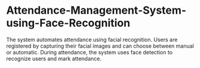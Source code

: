 # Attendance-Management-System-using-Face-Recognition
The system automates attendance using facial recognition. Users are registered by capturing their facial images and can choose between manual or automatic. During attendance, the system uses face detection to recognize users and mark attendance.
